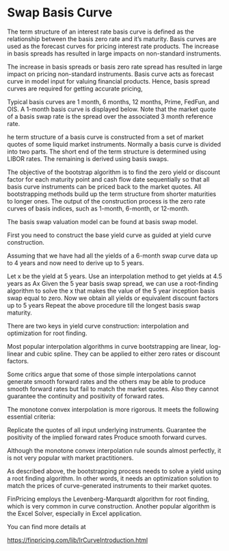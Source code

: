 # Swap Basis Curve

The term structure of an interest rate basis curve is defined as the relationship between the basis zero rate and it’s maturity. Basis curves are used as the forecast curves for pricing interest rate products. The increase in basis spreads has resulted in large impacts on non-standard instruments.

The increase in basis spreads or basis zero rate spread has resulted in large impact on pricing non-standard instruments. Basis curve acts as forecast curve in model input for valuing financial products. Hence, basis spread curves are required for getting accurate pricing,

Typical basis curves are 1 month, 6 months, 12 months, Prime, FedFun, and OIS. A 1-month basis curve is displayed below. Note that the market quote of a basis swap rate is the spread over the associated 3 month reference rate.

he term structure of a basis curve is constructed from a set of market quotes of some liquid market instruments. Normally a basis curve is divided into two parts. The short end of the term structure is determined using LIBOR rates. The remaining is derived using basis swaps.

The objective of the bootstrap algorithm is to find the zero yield or discount factor for each maturity point and cash flow date sequentially so that all basis curve instruments can be priced back to the market quotes. All bootstrapping methods build up the term structure from shorter maturities to longer ones. The output of the construction process is the zero rate curves of basis indices, such as 1-month, 6-month, or 12-month.

The basis swap valuation model can be found at basis swap model.

First you need to construct the base yield curve as guided at yield curve construction.

Assuming that we have had all the yields of a 6-month swap curve data up to 4 years and now need to derive up to 5 years.

Let x be the yield at 5 years.
Use an interpolation method to get yields at 4.5 years as Ax
Given the 5 year basis swap spread, we can use a root-finding algorithm to solve the x that makes the value of the 5 year inception basis swap equal to zero.
Now we obtain all yields or equivalent discount factors up to 5 years
Repeat the above procedure till the longest basis swap maturity.

There are two keys in yield curve construction: interpolation and optimization for root finding.

Most popular interpolation algorithms in curve bootstrapping are linear, log-linear and cubic spline. They can be applied to either zero rates or discount factors.

Some critics argue that some of those simple interpolations cannot generate smooth forward rates and the others may be able to produce smooth forward rates but fail to match the market quotes. Also they cannot guarantee the continuity and positivity of forward rates.

The monotone convex interpolation is more rigorous. It meets the following essential criteria:

Replicate the quotes of all input underlying instruments.
Guarantee the positivity of the implied forward rates
Produce smooth forward curves.

Although the monotone convex interpolation rule sounds almost perfectly, it is not very popular with market practitioners.

As described above, the bootstrapping process needs to solve a yield using a root finding algorithm. In other words, it needs an optimization solution to match the prices of curve-generated instruments to their market quotes.

FinPricing employs the Levenberg-Marquardt algorithm for root finding, which is very common in curve construction. Another popular algorithm is the Excel Solver, especially in Excel application.

You can find more details at

https://finpricing.com/lib/IrCurveIntroduction.html
